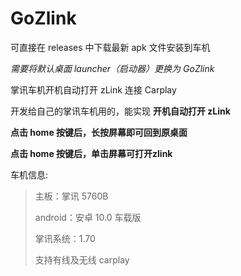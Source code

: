# GoZlink
可直接在 releases 中下载最新 apk 文件安装到车机 

*需要将默认桌面 launcher（启动器）更换为 GoZlink*

掌讯车机开机自动打开 zLink 连接 Carplay

开发给自己的掌讯车机用的，能实现 **开机自动打开 zLink**

**点击 home 按键后，长按屏幕即可回到原桌面**

**点击 home 按键后，单击屏幕可打开zlink**

车机信息: 

> 主板：掌讯 5760B
> 
> android：安卓 10.0 车载版
> 
> 掌讯系统：1.70
> 
> 支持有线及无线 carplay

